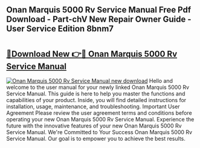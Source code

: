 ## Onan Marquis 5000 Rv Service Manual Free Pdf Download - Part-chV New Repair Owner Guide - User Service Edition 8bnm7

# <h2><a href="http://bc52522.oget.top/?id=Onan+Marquis+5000+Rv+Service+Manual">🔗Download New 👉🔴 Onan Marquis 5000 Rv Service Manual</a></h2>

[![Onan Marquis 5000 Rv Service Manual new download](https://i.imgur.com/5g1atiW.png)](http://bc52522.oget.top/?id=Onan+Marquis+5000+Rv+Service+Manual)
Hello and welcome to the user manual for your newly linked Onan Marquis 5000 Rv Service Manual. This guide is here to help you master the functions and capabilities of your product. Inside, you will find detailed instructions for installation, usage, maintenance, and troubleshooting. Important User Agreement Please review the user agreement terms and conditions before operating your new Onan Marquis 5000 Rv Service Manual. Experience the future with the innovative features of your new Onan Marquis 5000 Rv Service Manual. We're Committed to Your Success Onan Marquis 5000 Rv Service Manual. Our goal is to empower you to achieve the best results.

